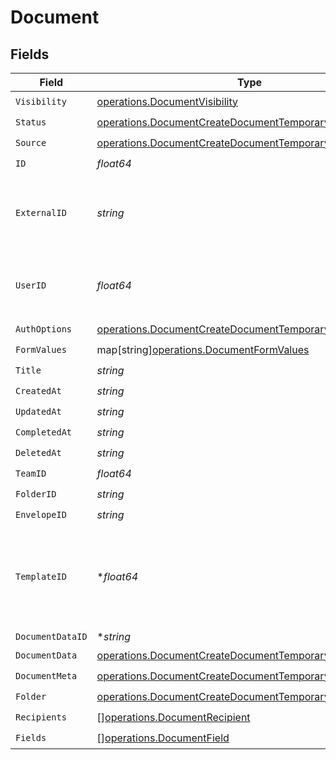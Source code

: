 # Document


## Fields

| Field                                                                                                                            | Type                                                                                                                             | Required                                                                                                                         | Description                                                                                                                      |
| -------------------------------------------------------------------------------------------------------------------------------- | -------------------------------------------------------------------------------------------------------------------------------- | -------------------------------------------------------------------------------------------------------------------------------- | -------------------------------------------------------------------------------------------------------------------------------- |
| `Visibility`                                                                                                                     | [operations.DocumentVisibility](../../models/operations/documentvisibility.md)                                                   | :heavy_check_mark:                                                                                                               | N/A                                                                                                                              |
| `Status`                                                                                                                         | [operations.DocumentCreateDocumentTemporaryStatus](../../models/operations/documentcreatedocumenttemporarystatus.md)             | :heavy_check_mark:                                                                                                               | N/A                                                                                                                              |
| `Source`                                                                                                                         | [operations.DocumentCreateDocumentTemporarySource](../../models/operations/documentcreatedocumenttemporarysource.md)             | :heavy_check_mark:                                                                                                               | N/A                                                                                                                              |
| `ID`                                                                                                                             | *float64*                                                                                                                        | :heavy_check_mark:                                                                                                               | N/A                                                                                                                              |
| `ExternalID`                                                                                                                     | *string*                                                                                                                         | :heavy_check_mark:                                                                                                               | A custom external ID you can use to identify the document.                                                                       |
| `UserID`                                                                                                                         | *float64*                                                                                                                        | :heavy_check_mark:                                                                                                               | The ID of the user that created this document.                                                                                   |
| `AuthOptions`                                                                                                                    | [operations.DocumentCreateDocumentTemporaryAuthOptions](../../models/operations/documentcreatedocumenttemporaryauthoptions.md)   | :heavy_check_mark:                                                                                                               | N/A                                                                                                                              |
| `FormValues`                                                                                                                     | map[string][operations.DocumentFormValues](../../models/operations/documentformvalues.md)                                        | :heavy_check_mark:                                                                                                               | N/A                                                                                                                              |
| `Title`                                                                                                                          | *string*                                                                                                                         | :heavy_check_mark:                                                                                                               | N/A                                                                                                                              |
| `CreatedAt`                                                                                                                      | *string*                                                                                                                         | :heavy_check_mark:                                                                                                               | N/A                                                                                                                              |
| `UpdatedAt`                                                                                                                      | *string*                                                                                                                         | :heavy_check_mark:                                                                                                               | N/A                                                                                                                              |
| `CompletedAt`                                                                                                                    | *string*                                                                                                                         | :heavy_check_mark:                                                                                                               | N/A                                                                                                                              |
| `DeletedAt`                                                                                                                      | *string*                                                                                                                         | :heavy_check_mark:                                                                                                               | N/A                                                                                                                              |
| `TeamID`                                                                                                                         | *float64*                                                                                                                        | :heavy_check_mark:                                                                                                               | N/A                                                                                                                              |
| `FolderID`                                                                                                                       | *string*                                                                                                                         | :heavy_check_mark:                                                                                                               | N/A                                                                                                                              |
| `EnvelopeID`                                                                                                                     | *string*                                                                                                                         | :heavy_check_mark:                                                                                                               | N/A                                                                                                                              |
| `TemplateID`                                                                                                                     | **float64*                                                                                                                       | :heavy_minus_sign:                                                                                                               | The ID of the template that the document was created from, if any.                                                               |
| `DocumentDataID`                                                                                                                 | **string*                                                                                                                        | :heavy_minus_sign:                                                                                                               | N/A                                                                                                                              |
| `DocumentData`                                                                                                                   | [operations.DocumentCreateDocumentTemporaryDocumentData](../../models/operations/documentcreatedocumenttemporarydocumentdata.md) | :heavy_check_mark:                                                                                                               | N/A                                                                                                                              |
| `DocumentMeta`                                                                                                                   | [operations.DocumentCreateDocumentTemporaryDocumentMeta](../../models/operations/documentcreatedocumenttemporarydocumentmeta.md) | :heavy_check_mark:                                                                                                               | N/A                                                                                                                              |
| `Folder`                                                                                                                         | [operations.DocumentCreateDocumentTemporaryFolder](../../models/operations/documentcreatedocumenttemporaryfolder.md)             | :heavy_check_mark:                                                                                                               | N/A                                                                                                                              |
| `Recipients`                                                                                                                     | [][operations.DocumentRecipient](../../models/operations/documentrecipient.md)                                                   | :heavy_check_mark:                                                                                                               | N/A                                                                                                                              |
| `Fields`                                                                                                                         | [][operations.DocumentField](../../models/operations/documentfield.md)                                                           | :heavy_check_mark:                                                                                                               | N/A                                                                                                                              |